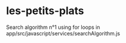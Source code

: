 # les-petits-plats

Search algorithm n°1 using for loops in app/src/javascript/services/searchAlgorithm.js
